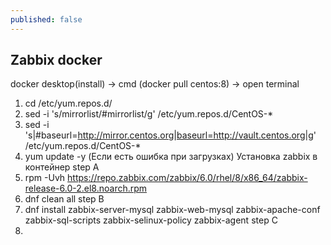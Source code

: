 ```yaml
---
published: false
---
```

## Zabbix docker

docker desktop(install) -> cmd (docker pull centos:8) -> open terminal 
1. cd /etc/yum.repos.d/
2. sed -i 's/mirrorlist/#mirrorlist/g' /etc/yum.repos.d/CentOS-*
3. sed -i 's|#baseurl=http://mirror.centos.org|baseurl=http://vault.centos.org|g' /etc/yum.repos.d/CentOS-*
4. yum update -y
(Если есть ошибка при загрузках)
Установка zabbix в контейнер
step A
1. rpm -Uvh https://repo.zabbix.com/zabbix/6.0/rhel/8/x86_64/zabbix-release-6.0-2.el8.noarch.rpm
2. dnf clean all
step B 
1. dnf install zabbix-server-mysql zabbix-web-mysql zabbix-apache-conf zabbix-sql-scripts zabbix-selinux-policy zabbix-agent 
step C
1.  
